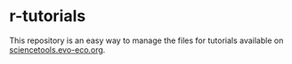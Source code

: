 # r-tutorials

This repository is an easy way to manage the files for tutorials available on [sciencetools.evo-eco.org](sciencetools.evo-eco.org).
